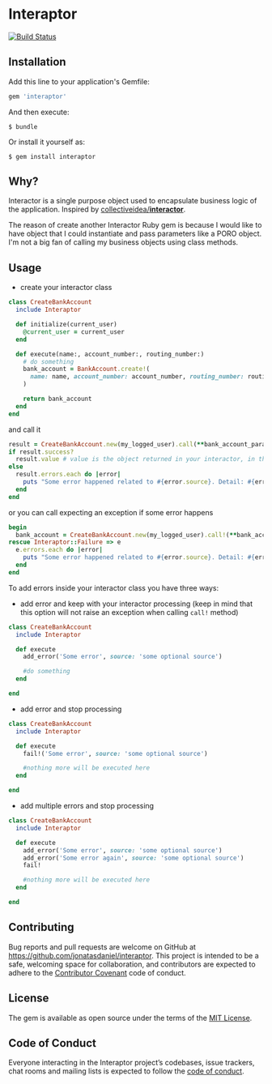 # Interaptor

[![Build Status](https://travis-ci.org/jonatasdaniel/interaptor.svg?branch=master)](https://travis-ci.org/jonatasdaniel/interaptor)

## Installation

Add this line to your application's Gemfile:

```ruby
gem 'interaptor'
```

And then execute:

    $ bundle

Or install it yourself as:

    $ gem install interaptor

## Why?

Interactor is a single purpose object used to encapsulate business logic of the application. Inspired by [collectiveidea/**interactor**](https://github.com/collectiveidea/interactor).

The reason of create another Interactor Ruby gem is because I would like to have object that I could instantiate and pass parameters like a PORO object. I'm not a big fan of calling my business objects using class methods.

## Usage

- create your interactor class

```ruby
class CreateBankAccount
  include Interaptor

  def initialize(current_user)
    @current_user = current_user
  end

  def execute(name:, account_number:, routing_number:)
    # do something
    bank_account = BankAccount.create!(
      name: name, account_number: account_number, routing_number: routing_number
    )

    return bank_account
  end
end
```

and call it

```ruby
result = CreateBankAccount.new(my_logged_user).call(**bank_account_params)
if result.success?
  result.value # value is the object returned in your interactor, in this case, bank_account
else
  result.errors.each do |error|
    puts "Some error happened related to #{error.source}. Detail: #{error.message}"
  end
end

```

or you can call expecting an exception if some error happens
```ruby
begin
  bank_account = CreateBankAccount.new(my_logged_user).call!(**bank_account_params)
rescue Interaptor::Failure => e
  e.errors.each do |error|
    puts "Some error happened related to #{error.source}. Detail: #{error.message}"
  end
end
```

To add errors inside your interactor class you have three ways:
- add error and keep with your interactor processing (keep in mind that this option will not raise an exception when calling `call!` method)
```ruby
class CreateBankAccount
  include Interaptor

  def execute
    add_error('Some error', source: 'some optional source')

    #do something
  end

end
```

- add error and stop processing
```ruby
class CreateBankAccount
  include Interaptor

  def execute
    fail!('Some error', source: 'some optional source')

    #nothing more will be executed here
  end

end
```

- add multiple errors and stop processing
```ruby
class CreateBankAccount
  include Interaptor

  def execute
    add_error('Some error', source: 'some optional source')
    add_error('Some error again', source: 'some optional source')
    fail!

    #nothing more will be executed here
  end

end
```


## Contributing

Bug reports and pull requests are welcome on GitHub at https://github.com/jonatasdaniel/interaptor. This project is intended to be a safe, welcoming space for collaboration, and contributors are expected to adhere to the [Contributor Covenant](http://contributor-covenant.org) code of conduct.

## License

The gem is available as open source under the terms of the [MIT License](https://opensource.org/licenses/MIT).

## Code of Conduct

Everyone interacting in the Interaptor project’s codebases, issue trackers, chat rooms and mailing lists is expected to follow the [code of conduct](https://github.com/jonatasdaniel/interaptor/blob/master/CODE_OF_CONDUCT.md).
